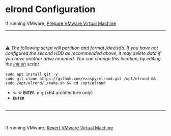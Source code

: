 # elrond Configuration

If running VMware, [Prepare VMware Virtual Machine](https://github.com/ezaspy/elrond/blob/main/elrond/SUPPORT.md#Preparing-VMware-Virtual-Machines)<br>

---
<br>

⚠️ _The following script will partition and format /dev/sdb. If you have not configured the second HDD as recommended above, it may delete data if you have another drive mounted. You can change this location, by editing the [init.sh](https://github.com/ezaspy/elrond/blob/main/elrond/tools/scripts/init.sh) script_<br><br>
`sudo apt install git -y`<br>
`sudo git clone https://github.com/ezaspy/elrond.git /opt/elrond && sudo /opt/elrond/./make.sh && cd /opt/elrond`<br>
  - **&darr; &darr; `ENTER c g`** (x64 architecture only)
  - **`ENTER`**
<br><br>

---
<br>

If running VMware, [Revert VMware Virtual Machine](https://github.com/ezaspy/elrond/blob/main/elrond/SUPPORT.md#Reverting-VMware-Virtual-Machines)